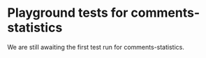 # Playground tests for comments-statistics
We are still awaiting the first test run for comments-statistics.
